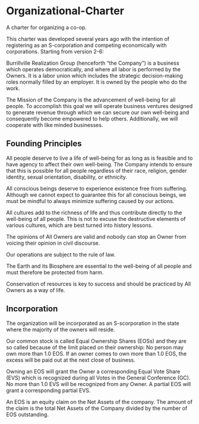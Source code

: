 # Organizational-Charter
A charter for organizing a co-op.

This charter was developed several years ago with the intention of registering as an S-corporation and competing economically with corporations. Starting from version 2-6:

Burrillville Realization Group (henceforth “the Company”) is a business which operates democratically, and where all labor is performed by the Owners. It is a labor union which includes the strategic decision-making roles normally filled by an employer. It is owned by the people who do the work. 

The Mission of the Company is the advancement of well-being for all people. To accomplish this goal we will operate business ventures designed to generate revenue through which we can secure our own well-being and consequently become empowered to help others. Additionally, we will cooperate with like minded businesses.

 ## Founding Principles

All people deserve to live a life of well-being for as long as is feasible and to have agency to affect their own well-being. The Company intends to ensure that this is possible for all people regardless of their race, religion, gender identity, sexual orientation, disability, or ethnicity.

All conscious beings deserve to experience existence free from suffering. Although we cannot expect to guarantee this for all conscious beings, we must be mindful to always minimize suffering caused by our actions.

All cultures add to the richness of life and thus contribute directly to the well-being of all people. This is not to excuse the destructive elements of various cultures, which are best turned into history lessons.

The opinions of All Owners are valid and nobody can stop an Owner from voicing their opinion in civil discourse.

Our operations are subject to the rule of law.

The Earth and its Biosphere are essential to the well-being of all people and must therefore be protected from harm.

Conservation of resources is key to success and should be practiced by All Owners as a way of life.

## Incorporation

The organization will be incorporated as an S-scorporation in the state where the majority of the owners will reside.

Our common stock is called Equal Ownership Shares (EOSs) and they are so called because of the limit placed on their ownership: No person may own more than 1.0 EOS. If an owner comes to own more than 1.0 EOS, the excess will be paid out at the next close of business.

Owning an EOS will grant the Owner a corresponding Equal Vote Share (EVS) which is recognized during all Votes in the General Conference (GC). No more than 1.0 EVS will be recognized from any Owner. A partial EOS will grant a corresponding partial EVS.

An EOS is an equity claim on the Net Assets of the company. The amount of the claim is the total Net Assets of the Company divided by the number of EOS outstanding. 
